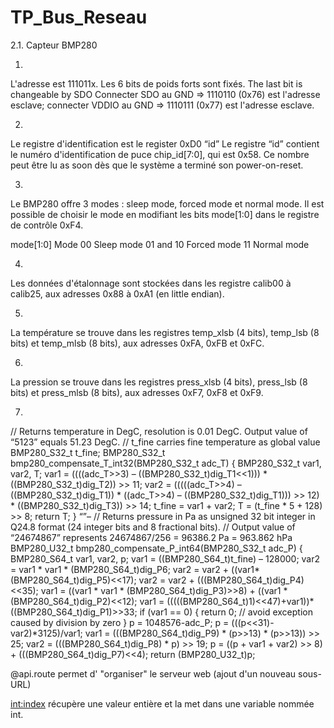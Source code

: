 # TP_Bus_Reseau


2.1. Capteur BMP280

1.

L'adresse est 111011x. 
Les 6 bits de poids forts sont fixés. 
The last bit is changeable by SDO
Connecter SDO au GND => 1110110 (0x76) est l'adresse esclave; connecter VDDIO au GND => 1110111 (0x77) est l'adresse esclave.


2.

Le registre d'identification est le register 0xD0 “id”
Le registre “id” contient le numéro d'identification de puce chip_id[7:0], qui est 0x58. Ce nombre peut être lu as soon dès que le système a terminé son power-on-reset. 


3.

Le BMP280 offre 3 modes : sleep mode, forced mode et normal mode. Il est possible de choisir le mode en modifiant les bits mode[1:0] dans le registre de contrôle 0xF4. 

mode[1:0] Mode
00 Sleep mode
01 and 10 Forced mode
11 Normal mode

4.

Les données d'étalonnage sont stockées dans les registre calib00 à calib25, aux adresses 0x88 à 0xA1 (en little endian).

5.

La température se trouve dans les registres temp_xlsb (4 bits), temp_lsb (8 bits) et temp_mlsb (8 bits), aux adresses 0xFA, 0xFB et 0xFC.

6.

La pression se trouve dans les registres press_xlsb (4 bits), press_lsb (8 bits) et press_mlsb (8 bits), aux adresses 0xF7, 0xF8 et 0xF9.




7.

// Returns temperature in DegC, resolution is 0.01 DegC. Output value of “5123” equals 51.23 DegC.
// t_fine carries fine temperature as global value
BMP280_S32_t t_fine;
BMP280_S32_t bmp280_compensate_T_int32(BMP280_S32_t adc_T)
{
BMP280_S32_t var1, var2, T;
var1 = ((((adc_T>>3) – ((BMP280_S32_t)dig_T1<<1))) * ((BMP280_S32_t)dig_T2)) >> 11;
var2 = (((((adc_T>>4) – ((BMP280_S32_t)dig_T1)) * ((adc_T>>4) – ((BMP280_S32_t)dig_T1))) >> 12) *
((BMP280_S32_t)dig_T3)) >> 14;
t_fine = var1 + var2;
T = (t_fine * 5 + 128) >> 8;
return T;
}
“”–
// Returns pressure in Pa as unsigned 32 bit integer in Q24.8 format (24 integer bits and 8 fractional bits).
// Output value of “24674867” represents 24674867/256 = 96386.2 Pa = 963.862 hPa
BMP280_U32_t bmp280_compensate_P_int64(BMP280_S32_t adc_P)
{
BMP280_S64_t var1, var2, p;
var1 = ((BMP280_S64_t)t_fine) – 128000;
var2 = var1 * var1 * (BMP280_S64_t)dig_P6;
var2 = var2 + ((var1*(BMP280_S64_t)dig_P5)<<17);
var2 = var2 + (((BMP280_S64_t)dig_P4)<<35);
var1 = ((var1 * var1 * (BMP280_S64_t)dig_P3)>>8) + ((var1 * (BMP280_S64_t)dig_P2)<<12);
var1 = (((((BMP280_S64_t)1)<<47)+var1))*((BMP280_S64_t)dig_P1)>>33;
if (var1 == 0)
{
return 0; // avoid exception caused by division by zero
}
p = 1048576-adc_P;
p = (((p<<31)-var2)*3125)/var1;
var1 = (((BMP280_S64_t)dig_P9) * (p>>13) * (p>>13)) >> 25;
var2 = (((BMP280_S64_t)dig_P8) * p) >> 19;
p = ((p + var1 + var2) >> 8) + (((BMP280_S64_t)dig_P7)<<4);
return (BMP280_U32_t)p;






@api.route permet d' "organiser" le serveur web (ajout d'un nouveau sous-URL)

<int:index> récupère une valeur entière et la met dans une variable nommée int.


















